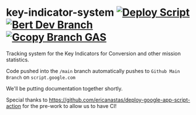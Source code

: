 # key-indicator-system  [![Deploy Script](https://github.com/texas-mcallen-mission/key-indicator-system/actions/workflows/main.yml/badge.svg)](https://github.com/texas-mcallen-mission/key-indicator-system/actions/workflows/main.yml) [![Bert Dev Branch](https://github.com/texas-mcallen-mission/key-indicator-system/actions/workflows/ci-integration-testing.yml/badge.svg)](https://github.com/texas-mcallen-mission/key-indicator-system/actions/workflows/ci-integration-testing.yml) [![Gcopy Branch GAS](https://github.com/texas-mcallen-mission/key-indicator-system/actions/workflows/gcopy.yml/badge.svg)](https://github.com/texas-mcallen-mission/key-indicator-system/actions/workflows/gcopy.yml)

Tracking system for the Key Indicators for Conversion and other mission statistics.

Code pushed into the ``/main``  branch automatically pushes to ``Github Main Branch`` on ``script.google.com``

We'll be putting documentation together shortly.

Special thanks to <https://github.com/ericanastas/deploy-google-app-script-action> for the pre-work to allow us to have CI!
